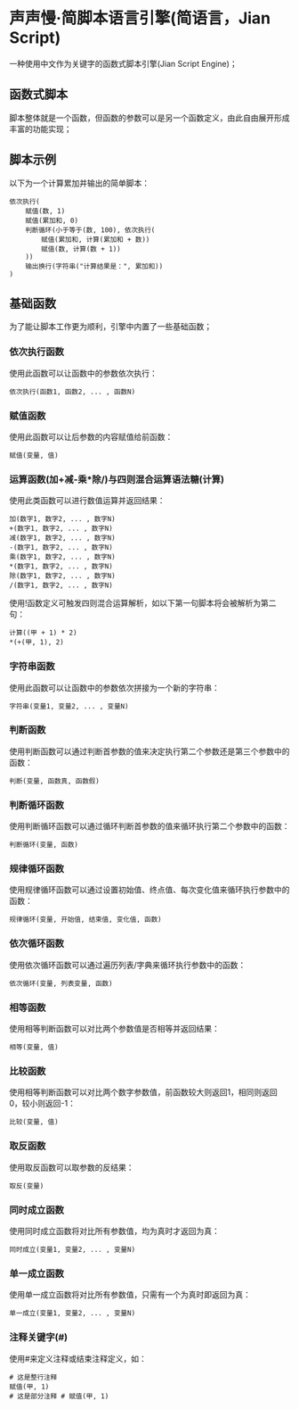 # 声声慢·简脚本语言引擎(简语言，Jian Script)

一种使用中文作为关键字的函数式脚本引擎(Jian Script Engine)；

## 函数式脚本

脚本整体就是一个函数，但函数的参数可以是另一个函数定义，由此自由展开形成丰富的功能实现；

## 脚本示例

以下为一个计算累加并输出的简单脚本：

```
依次执行(
    赋值(数, 1)
    赋值(累加和, 0)
    判断循环(小于等于(数, 100), 依次执行(
        赋值(累加和, 计算(累加和 + 数))
        赋值(数, 计算(数 + 1))
    ))
    输出换行(字符串("计算结果是：", 累加和))
)
```

## 基础函数

为了能让脚本工作更为顺利，引擎中内置了一些基础函数；

### 依次执行函数

使用此函数可以让函数中的参数依次执行：

```
依次执行(函数1, 函数2, ... , 函数N)
```

### 赋值函数

使用此函数可以让后参数的内容赋值给前函数：

```
赋值(变量, 值)
```

### 运算函数(加+减-乘*除/)与四则混合运算语法糖(计算)

使用此类函数可以进行数值运算并返回结果：

```
加(数字1, 数字2, ... , 数字N)
+(数字1, 数字2, ... , 数字N)
减(数字1, 数字2, ... , 数字N)
-(数字1, 数字2, ... , 数字N)
乘(数字1, 数字2, ... , 数字N)
*(数字1, 数字2, ... , 数字N)
除(数字1, 数字2, ... , 数字N)
/(数字1, 数字2, ... , 数字N)
```

使用!函数定义可触发四则混合运算解析，如以下第一句脚本将会被解析为第二句：

```
计算((甲 + 1) * 2)
*(+(甲, 1), 2)
```

### 字符串函数

使用此函数可以让函数中的参数依次拼接为一个新的字符串：

```
字符串(变量1, 变量2, ... , 变量N)
```

### 判断函数

使用判断函数可以通过判断首参数的值来决定执行第二个参数还是第三个参数中的函数：

```
判断(变量, 函数真, 函数假)
```

### 判断循环函数

使用判断循环函数可以通过循环判断首参数的值来循环执行第二个参数中的函数：

```
判断循环(变量, 函数)
```

### 规律循环函数

使用规律循环函数可以通过设置初始值、终点值、每次变化值来循环执行参数中的函数：

```
规律循环(变量, 开始值, 结束值, 变化值, 函数)
```

### 依次循环函数

使用依次循环函数可以通过遍历列表/字典来循环执行参数中的函数：

```
依次循环(变量, 列表变量, 函数)
```

### 相等函数

使用相等判断函数可以对比两个参数值是否相等并返回结果：

```
相等(变量, 值)
```

### 比较函数

使用相等判断函数可以对比两个数字参数值，前函数较大则返回1，相同则返回0，较小则返回-1：

```
比较(变量, 值)
```

### 取反函数

使用取反函数可以取参数的反结果：

```
取反(变量)
```

### 同时成立函数

使用同时成立函数将对比所有参数值，均为真时才返回为真：

```
同时成立(变量1, 变量2, ... , 变量N)
```

### 单一成立函数

使用单一成立函数将对比所有参数值，只需有一个为真时即返回为真：

```
单一成立(变量1, 变量2, ... , 变量N)
```

### 注释关键字(#)

使用#来定义注释或结束注释定义，如：

```
# 这是整行注释
赋值(甲, 1)
# 这是部分注释 # 赋值(甲, 1)
```